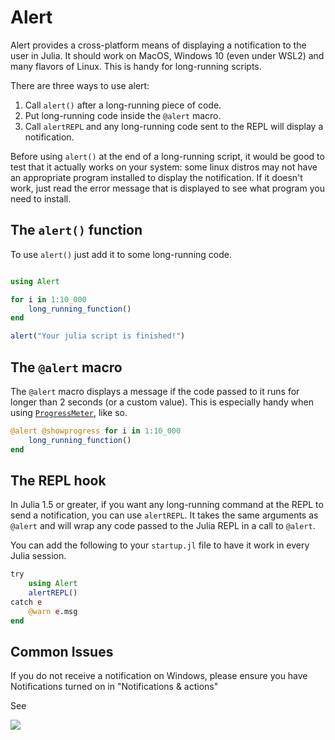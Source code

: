 # Alert

Alert provides a cross-platform means of displaying a notification to the user in Julia. It
should work on MacOS, Windows 10 (even under WSL2) and many flavors of Linux. This is handy
for long-running scripts.

There are three ways to use alert:

1. Call `alert()` after a long-running piece of code.
2. Put long-running code inside the `@alert` macro.
3. Call `alertREPL` and any long-running code sent to the REPL will display a notification.

Before using `alert()` at the end of a long-running script, it would be good to
test that it actually works on your system: some linux distros may not have
an appropriate program installed to display the notification. If it doesn't
work, just read the error message that is displayed to see what program you need
to install.

## The `alert()` function

To use `alert()` just add it to some long-running code.

```julia

using Alert

for i in 1:10_000
    long_running_function()
end

alert("Your julia script is finished!")
```

## The `@alert` macro

The `@alert` macro displays a message if the code passed to it runs for longer
than 2 seconds (or a custom value). This is especially handy when using
[`ProgressMeter`](https://github.com/timholy/ProgressMeter.jl), like so.

```julia
@alert @showprogress for i in 1:10_000
    long_running_function()
end
```

## The REPL hook

In Julia 1.5 or greater, if you want any long-running command at the REPL to send a
notification, you can use `alertREPL`. It takes the same arguments as `@alert` and will wrap
any code passed to the Julia REPL in a call to `@alert`.

You can add the following to your `startup.jl` file to have it work in every Julia
session.

```julia
try
    using Alert
    alertREPL()
catch e
    @warn e.msg
end
```

## Common Issues

If you do not receive a notification on Windows, please ensure you have Notifications turned on in "Notifications & actions"

See

![](https://aws1.discourse-cdn.com/business5/uploads/julialang/optimized/3X/b/5/b55776f64fa7dae966a3773bca40e3627a1a480b_2_960x750.png)

